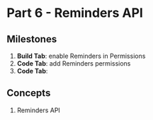 # Part 6 - Reminders API

## Milestones

1. **Build Tab**: enable Reminders in Permissions
2. **Code Tab**: add Reminders permissions
3. **Code Tab**: 

## Concepts

1. Reminders API
